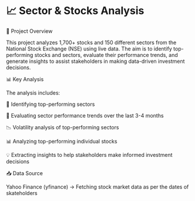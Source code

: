 # 📈 Sector & Stocks Analysis

📌 Project Overview

This project analyzes 1,700+ stocks and 150 different sectors from the National Stock Exchange (NSE) using live data. The aim is to identify top-performing stocks and sectors, evaluate their performance trends, and generate insights to assist stakeholders in making data-driven investment decisions.

📊 Key Analysis

The analysis includes:

📌 Identifying top-performing sectors

🔄 Evaluating sector performance trends over the last 3-4 months

📉 Volatility analysis of top-performing sectors

📊 Analyzing top-performing individual stocks

💡 Extracting insights to help stakeholders make informed investment decisions

📥 Data Source

Yahoo Finance (yfinance) → Fetching stock market data as per the dates of skateholders
